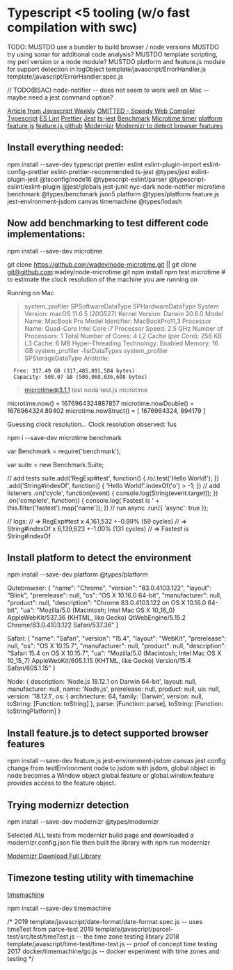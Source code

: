 # Typescript <5 tooling (w/o fast compilation with swc)

TODO:
MUSTDO use a bundler to build browser / node versions
MUSTDO try using sonar for additional code analysis?
MUSTDO template scripting, my perl version or a node module?
MUSTDO platform and feature.js module for support detection in logObject
  template/javascript/ErrorHandler.js
  template/javascript/ErrorHandler.spec.js

// TODO(BSAC) node-notifier -- does not seem to work well on Mac -- maybe need a jest command option?

[Article from Javascript Weekly](https://featurist.co.uk/blog/running-typescript-in-node-with-near-zero-compilation-cost/)
[OMITTED - Speedy Web Compiler](https://swc.rs)
[Typescript](https://www.typescriptlang.org)
[ES Lint](https://typescript-eslint.io/getting-started)
[Prettier](https://blog.logrocket.com/linting-typescript-eslint-prettier/)
[Jest](https://jestjs.io/docs/getting-started)
[ts-jest](https://kulshekhar.github.io/ts-jest/docs/getting-started/installation)
[Benchmark](https://openbase.com/js/benchmark)
[Microtime timer](https://github.com/wadey/node-microtime)
[platform](https://github.com/bestiejs/platform.js#readme)
[feature.js](https://featurejs.com)
[feature.js github](https://github.com/arielsalminen/feature.js)
[Modernizr](https://modernizr.com/)
[Modernizr to detect browser features](http://html5doctor.com/using-modernizr-to-detect-html5-features-and-provide-fallbacks/#:~:text=Modernizr%20is%20a%20JavaScript%20library,that%20do%20not%20support%20them.)

## Install everything needed:

npm install --save-dev typescript prettier eslint eslint-plugin-import eslint-config-prettier eslint-prettier-recommended ts-jest @types/jest eslint-plugin-jest @tsconfig/node16 @typescript-eslint/parser @typescript-eslint/eslint-plugin @jest/globals jest-junit nyc-dark node-notifier  microtime benchmark @types/benchmark json5 platform @types/platform feature.js jest-environment-jsdom canvas timemachine @types/lodash

## Now add benchmarking to test different code implementations:

npm install --save-dev microtime

git clone https://github.com/wadey/node-microtime.git
|| git clone git@github.com:wadey/node-microtime.git
npm install
npm test microtime # to estimate the clock resolution of the machine you are running on

Running on Mac 
>system_profiler SPSoftwareDataType SPHardwareDataType
      System Version: macOS 11.6.5 (20G527)
      Kernel Version: Darwin 20.6.0
      Model Name: MacBook Pro
      Model Identifier: MacBookPro11,3
      Processor Name: Quad-Core Intel Core i7
      Processor Speed: 2.5 GHz
      Number of Processors: 1
      Total Number of Cores: 4
      L2 Cache (per Core): 256 KB
      L3 Cache: 6 MB
      Hyper-Threading Technology: Enabled
      Memory: 16 GB
>system_profiler -listDataTypes
> system_profiler SPStorageDataType
    Aristotle:

      Free: 317.49 GB (317,485,891,584 bytes)
      Capacity: 500.07 GB (500,068,036,608 bytes)


> microtime@3.1.1 test
> node test.js microtime

microtime.now() = 1676964324887857
microtime.nowDouble() = 1676964324.89402
microtime.nowStruct() = [ 1676964324, 894179 ]

Guessing clock resolution...
Clock resolution observed: 1us


npm i --save-dev microtime benchmark

var Benchmark = require('benchmark');

var suite = new Benchmark.Suite;

// add tests
suite.add('RegExp#test', function() {
  /o/.test('Hello World!');
})
.add('String#indexOf', function() {
  'Hello World!'.indexOf('o') > -1;
})
// add listeners
.on('cycle', function(event) {
  console.log(String(event.target));
})
.on('complete', function() {
  console.log('Fastest is ' + this.filter('fastest').map('name'));
})
// run async
.run({ 'async': true });

// logs:
// => RegExp#test x 4,161,532 +-0.99% (59 cycles)
// => String#indexOf x 6,139,623 +-1.00% (131 cycles)
// => Fastest is String#indexOf

## Install platform to detect the environment

npm install --save-dev platform @types/platform

Qutebrowser:
{
    "name": "Chrome",
    "version": "83.0.4103.122",
    "layout": "Blink",
    "prerelease": null,
    "os": "OS X 10.16.0 64-bit",
    "manufacturer": null,
    "product": null,
    "description": "Chrome 83.0.4103.122 on OS X 10.16.0 64-bit",
    "ua": "Mozilla/5.0 (Macintosh; Intel Mac OS X 10_16_0) AppleWebKit/537.36 (KHTML, like Gecko) QtWebEngine/5.15.2 Chrome/83.0.4103.122 Safari/537.36"
}

Safari:
{
    "name": "Safari",
    "version": "15.4",
    "layout": "WebKit",
    "prerelease": null,
    "os": "OS X 10.15.7",
    "manufacturer": null,
    "product": null,
    "description": "Safari 15.4 on OS X 10.15.7",
    "ua": "Mozilla/5.0 (Macintosh; Intel Mac OS X 10_15_7) AppleWebKit/605.1.15 (KHTML, like Gecko) Version/15.4 Safari/605.1.15"
}

Node:
{
  description: 'Node.js 18.12.1 on Darwin 64-bit',
  layout: null,
  manufacturer: null,
  name: 'Node.js',
  prerelease: null,
  product: null,
  ua: null,
  version: '18.12.1',
  os: {
    architecture: 64,
    family: 'Darwin',
    version: null,
    toString: [Function: toString]
  },
  parse: [Function: parse],
  toString: [Function: toStringPlatform]
}

## Install feature.js to detect supported browser features

npm install --save-dev feature.js jest-environment-jsdom canvas
jest config change from testEnvironment node to jsdom
with jsdom, global object in node becomes a Window object
global.feature or global.window.feature provides access to the feature object.

## Trying modernizr detection

npm install --save-dev modernizr @types/modernizr

Selected ALL tests from modernizr build page and downloaded a 
modernizr.config.json file then built the library with npm run modernizr

[Modernizr Download Full Library](https://modernizr.com/download?MessageChannel-adownload-ambientlight-animation-apng-appearance-applicationcache-arrow-atobbtoa-audio-audioloop-audiopreload-backdropfilter-backgroundblendmode-backgroundcliptext-backgroundsize-batteryapi-bdi-beacon-bgpositionshorthand-bgpositionxy-bgrepeatspace_bgrepeatround-bgsizecover-blobconstructor-bloburls-blobworkers-borderimage-borderradius-boxshadow-boxsizing-canvas-canvasblending-canvastext-canvaswinding-capture-checked-classlist-contains-contenteditable-contextmenu-cookies-cors-createelementattrs_createelement_attrs-cryptography-cssall-cssanimations-csscalc-csschunit-csscolumns-cssescape-cssexunit-cssfilters-cssgradients-cssgrid_cssgridlegacy-csshyphens_softhyphens_softhyphensfind-cssinvalid-cssmask-csspointerevents-csspositionsticky-csspseudoanimations-csspseudotransitions-cssreflections-cssremunit-cssresize-cssscrollbar-csstransforms-csstransforms3d-csstransformslevel2-csstransitions-cssvalid-cssvhunit-cssvmaxunit-cssvminunit-cssvwunit-cubicbezierrange-customelements-customevent-customprotocolhandler-dart-datachannel-datalistelem-dataset-datauri-dataview-dataworkers-details-devicemotion_deviceorientation-directory-display_runin-displaytable-documentfragment-ellipsis-emoji-es5-es5array-es5date-es5function-es5object-es5string-es5syntax-es5undefined-es6array-es6collections-es6math-es6number-es6object-es6string-eventlistener-eventsource-exiforientation-fetch-fileinput-filereader-filesystem-flash-flexbox-flexboxlegacy-flexboxtweener-flexwrap-focuswithin-fontface-forcetouch-formattribute-formvalidation-framed-fullscreen-gamepads-generatedcontent-generators-geolocation-getrandomvalues-getusermedia-hairline-hashchange-hidden-hiddenscroll-history-hovermq-hsla-htmlimports-ie8compat-imgcrossorigin-indexeddb-indexeddbblob-inlinesvg-input-inputformaction-inputformenctype-inputformmethod-inputformtarget-inputtypes-intl-jpeg2000-jpegxr-json-lastchild-ligatures-localizednumber-localstorage-lowbandwidth-lowbattery-matchmedia-mathml-mediaqueries-microdata-multiplebgs-mutationobserver-notification-nthchild-objectfit-olreversed-oninput-opacity-outputelem-overflowscrolling-pagevisibility-passiveeventlisteners-peerconnection-performance-picture-placeholder-pointerevents-pointerlock-pointermq-postmessage-preserve3d-progressbar_meter-promises-proximity-queryselector-quotamanagement-regions-requestanimationframe-requestautocomplete-rgba-ruby-sandbox-scriptasync-scriptdefer-scrollsnappoints-seamless-search-serviceworker-sessionstorage-shapes-sharedworkers-siblinggeneral-sizes-smil-speechrecognition-speechsynthesis-srcdoc-srcset-strictmode-stylescoped-subpixelfont-supports-svg-svgasimg-svgclippaths-svgfilters-svgforeignobject-target-template-templatestrings-textalignlast-textareamaxlength-textshadow-texttrackapi_track-time-todataurljpeg_todataurlpng_todataurlwebp-touchevents-transferables-typedarrays-unicode-unicoderange-unknownelements-urlparser-urlsearchparams-userdata-userselect-variablefonts-vibrate-video-videoautoplay-videocrossorigin-videoloop-videopreload-vml-webaudio-webgl-webglextensions-webintents-webp-webpalpha-webpanimation-webplossless_webp_lossless-websockets-websocketsbinary-websqldatabase-webworkers-willchange-wrapflow-xdomainrequest-xhr2-xhrresponsetype-xhrresponsetypearraybuffer-xhrresponsetypeblob-xhrresponsetypedocument-xhrresponsetypejson-xhrresponsetypetext-setclasses)

## Timezone testing utility with timemachine

[timemachine](https://www.npmjs.com/package/timemachine)

npm install --save-dev timemachine

/*
	2019 template/javascript/date-format/date-format.spec.js -- uses timeTest from parce-test
	2019 template/javascript/parcel-test/src/test/timeTest.js -- the time zone testing library
	2018 template/javascript/time-test/time-test.js -- proof of concept time testing
	2017 docker/timemachine/go.js -- docker experiment with time zones and testing
*/
